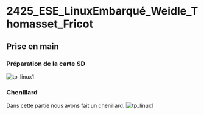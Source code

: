 # 2425_ESE_LinuxEmbarqué_Weidle_Thomasset_Fricot

## Prise en main

### Préparation de la carte SD

![tp_linux1](https://github.com/user-attachments/assets/94b4a1b8-6e84-4c01-b2e8-799141c868a2)

### Chenillard

Dans cette partie nous avons fait un chenillard.
![tp_linux1](https://github.com/charfric/2425_ESE_LinuxEmbarque_Weidle_Thomasset_Fricot/blob/main/capture/IMG_9965.gif)
